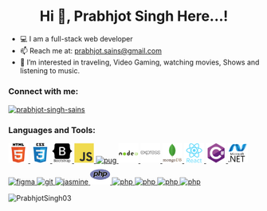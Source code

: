 <h1 align="center">Hi 👋, Prabhjot Singh Here...!</h1>

- 💻 I am a full-stack web developer
- 📫 Reach me at: prabhjot.sains@gmail.com
- 👀 I’m interested in traveling, Video Gaming, watching movies, Shows and listening to music.

<h3 align="left">Connect with me:</h3>
<p align="left">
<a href="https://www.linkedin.com/in/prabhjot-singh-sains/" target="blank"><img align="center" src="https://raw.githubusercontent.com/rahuldkjain/github-profile-readme-generator/master/src/images/icons/Social/linked-in-alt.svg" alt="prabhjot-singh-sains" height="30" width="40" /></a>
</p>

<h3 align="left">Languages and Tools:</h3>

<p align="left"> 
   <a href="https://www.w3.org/html/" target="_blank" rel="noreferrer"> <img src="https://raw.githubusercontent.com/devicons/devicon/master/icons/html5/html5-original-wordmark.svg" alt="html5" width="40" height="40"/> </a> 
   <a href="https://www.w3schools.com/css/" target="_blank" rel="noreferrer"> <img src="https://raw.githubusercontent.com/devicons/devicon/master/icons/css3/css3-original-wordmark.svg" alt="css3" width="40" height="40"/> </a> 
  <a href="https://getbootstrap.com" target="_blank" rel="noreferrer"> <img src="https://raw.githubusercontent.com/devicons/devicon/master/icons/bootstrap/bootstrap-plain-wordmark.svg" alt="bootstrap" width="40" height="40"/> </a>  
   <a href="https://developer.mozilla.org/en-US/docs/Web/JavaScript" target="_blank" rel="noreferrer"> <img src="https://raw.githubusercontent.com/devicons/devicon/master/icons/javascript/javascript-original.svg" alt="javascript" width="40" height="40"/> </a>
   <a href="https://pugjs.org" target="_blank" rel="noreferrer"> <img src="https://cdn.worldvectorlogo.com/logos/pug.svg" alt="pug" width="40" height="40"/> </a> 
   <a href="https://nodejs.org" target="_blank" rel="noreferrer"> <img src="https://raw.githubusercontent.com/devicons/devicon/master/icons/nodejs/nodejs-original-wordmark.svg" alt="nodejs" width="40" height="40"/> </a> 
  <a href="https://expressjs.com" target="_blank" rel="noreferrer"> <img src="https://raw.githubusercontent.com/devicons/devicon/master/icons/express/express-original-wordmark.svg" alt="express" width="40" height="40"/> </a> 
   <a href="https://www.mongodb.com/" target="_blank" rel="noreferrer"> <img src="https://raw.githubusercontent.com/devicons/devicon/master/icons/mongodb/mongodb-original-wordmark.svg" alt="mongodb" width="40" height="40"/> </a>
  <a href="https://reactjs.org/" target="_blank" rel="noreferrer"> <img src="https://raw.githubusercontent.com/devicons/devicon/master/icons/react/react-original-wordmark.svg" alt="react" width="40" height="40"/> </a> 
<a href="https://www.w3schools.com/cs/" target="_blank" rel="noreferrer"> <img src="https://raw.githubusercontent.com/devicons/devicon/master/icons/csharp/csharp-original.svg" alt="csharp" width="40" height="40"/> </a> 
  <a href="https://dotnet.microsoft.com/" target="_blank" rel="noreferrer"> <img src="https://raw.githubusercontent.com/devicons/devicon/master/icons/dot-net/dot-net-original-wordmark.svg" alt="dotnet" width="40" height="40"/> </a> 
  <a href="https://www.figma.com/" target="_blank" rel="noreferrer"> <img src="https://www.vectorlogo.zone/logos/figma/figma-icon.svg" alt="figma" width="40" height="40"/> </a>  
  <a href="https://git-scm.com/" target="_blank" rel="noreferrer"> <img src="https://www.vectorlogo.zone/logos/git-scm/git-scm-icon.svg" alt="git" width="40" height="40"/> </a>
  <a href="https://jasmine.github.io/" target="_blank" rel="noreferrer"> <img src="https://www.vectorlogo.zone/logos/jasmine/jasmine-icon.svg" alt="jasmine" width="40" height="40"/> </a> 
  <a href="https://www.php.net" target="_blank" rel="noreferrer"> <img src="https://raw.githubusercontent.com/devicons/devicon/master/icons/php/php-original.svg" alt="php" width="40" height="40"/> </a> 
    <a href="https://www.mysql.com/" target="_blank" rel="noreferrer"> <img src="https://www.vectorlogo.zone/logos/mysql/mysql-ar21.svg" alt="php" width="40" height="40"/> </a> 
    <a href="https://www.cypress.io/" target="_blank" rel="noreferrer"> <img src="https://github.com/gilbarbara/logos/blob/main/logos/cypress.svg" alt="php" width="40" height="40"/> </a> 
   <a href="https://www.raspberrypi.org/" target="_blank" rel="noreferrer"> <img src="https://www.vectorlogo.zone/logos/raspberrypi/raspberrypi-ar21.svg" alt="php" width="40" height="40"/> </a> 
   <a href="https://www.arduino.cc/" target="_blank" rel="noreferrer"> <img src="https://www.vectorlogo.zone/logos/arduino/arduino-ar21.svg" alt="php" width="40" height="40"/> </a> 
  
<p><img align="center" src="https://github-readme-stats.vercel.app/api/top-langs?username=PrabhjotSingh03&show_icons=true&locale=en&layout=compact" alt="PrabhjotSingh03" /></p>
